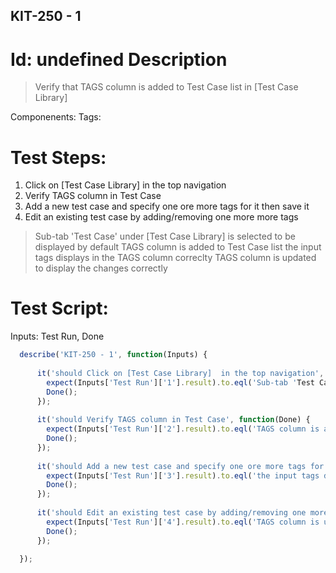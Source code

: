 KIT-250 - 1
-----------

Id: undefined
Description
=============
> Verify that TAGS column is added to Test Case list in  [Test Case Library] 

Componenents:
Tags: 

Test Steps:
=============
1. Click on [Test Case Library]  in the top navigation
2. Verify TAGS column in Test Case
3. Add a new test case and specify one ore more tags for it then save it
4. Edit an existing test case by adding/removing one more more tags
> Sub-tab 'Test Case' under [Test Case Library] is selected to be displayed by default
> TAGS column is added to Test Case list
> the input tags displays in the TAGS column correclty
> TAGS column is updated to display the changes correctly


Test Script:
=============

Inputs: Test Run, Done

```javascript
  describe('KIT-250 - 1', function(Inputs) {
    
      it('should Click on [Test Case Library]  in the top navigation', function(Done) {
        expect(Inputs['Test Run']['1'].result).to.eql('Sub-tab 'Test Case' under [Test Case Library] is selected to be displayed by default');
        Done();
      });
    
      it('should Verify TAGS column in Test Case', function(Done) {
        expect(Inputs['Test Run']['2'].result).to.eql('TAGS column is added to Test Case list');
        Done();
      });
    
      it('should Add a new test case and specify one ore more tags for it then save it', function(Done) {
        expect(Inputs['Test Run']['3'].result).to.eql('the input tags displays in the TAGS column correclty');
        Done();
      });
    
      it('should Edit an existing test case by adding/removing one more more tags', function(Done) {
        expect(Inputs['Test Run']['4'].result).to.eql('TAGS column is updated to display the changes correctly');
        Done();
      });
    
  });
```

